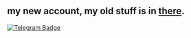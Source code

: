 ## my new account, my old stuff is in [there](https://github.com/Stanlyio).


[<img src="https://img.shields.io/badge/Telegram-blue?style=for-the-badge&logo=telegram&logoColor=white" alt="Telegram Badge"/>](https://t.me/stanisIavx)


[telegram-news]: https://t.me/stanisIavx
[telegram-group]: https://t.me/cyberseeya
